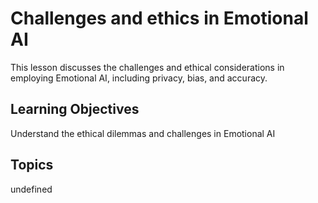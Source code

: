 # Challenges and ethics in Emotional AI

This lesson discusses the challenges and ethical considerations in employing Emotional AI, including privacy, bias, and accuracy.

## Learning Objectives
Understand the ethical dilemmas and challenges in Emotional AI

## Topics
undefined